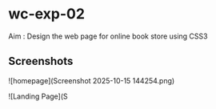 # wc-exp-02
Aim : Design the web page for online book store using CSS3

## Screenshots 
![homepage](Screenshot 2025-10-15 144254.png)

![Landing Page](S

